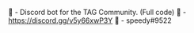 📌 - Discord bot for the TAG Community. (Full code)
🔗 - https://discord.gg/v5y66xwP3Y
👦 - speedy#9522
